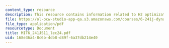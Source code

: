 ```yaml
---
content_type: resource
description: This resource contains information related to H2 optimization.
file: https://ol-ocw-studio-app-qa.s3.amazonaws.com/courses/6-241j-dynamic-systems-and-control-spring-2011/168e36a48c6b4db8d89f6a37db214e40_MIT6_241JS11_lec24.pdf
file_type: application/pdf
resourcetype: Document
title: MIT6_241JS11_lec24.pdf
uid: 168e36a4-8c6b-4db8-d89f-6a37db214e40
---
```

